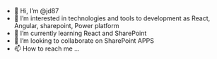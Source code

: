 - 👋 Hi, I’m @jd87
- 👀 I’m interested in technologies and tools to development as React, Angular, sharepoint, Power platform
- 🌱 I’m currently learning React and SharePoint
- 💞️ I’m looking to collaborate on SharePoint APPS
- 📫 How to reach me ...

<!---
jdanilo87/jdanilo87 is a ✨ special ✨ repository because its `README.md` (this file) appears on your GitHub profile.
You can click the Preview link to take a look at your changes.
--->
